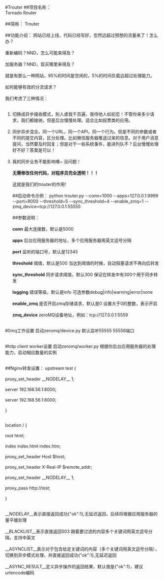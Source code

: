 #Trouter
##项目名称：<br />
Tornado Router<br /><br />
##简称：
Trouter<br /><br />
##功能介绍：
网站已经上线，代码已经写好，忽然远超过预想的流量来了！怎么办？<br /><br />
重新编码？NND，怎么可能来得及？<br /><br />
加服务器？NND，现买哪里来得及？<br /><br />
就是有那么一种网站，95%的时间是空闲的，5%的时间负载远超过处理能力。<br /><br />
如何能够有效的分流请求？<br /><br />
我们考虑了三种情况：<br /><br />
1. 切换成异步接收模式，别人虐我千百遍，我待他人如初恋！不管你来多少请求，我们都接纳，但是后台慢慢处理。适合比如投票类的应用。<br /><br />
2. 同步异步混合。同一个URL，同一个API，同一个行为。但是不同的参数或者不同的提交内容，区分处理。比如微信服务器推送过来的信息。对于用户消息提问，当然要及时回复；但是对于一些系统事件，能进列队不？后台慢慢处理好不好？答案是可以！<br /><br />
3. 我的同步业务不能影响噢~ 没问题！<br /><br />
__无需修改任何代码，对程序员完全透明！！！__<br /><br />
这就是我们的trouter的作用!
<br /><br />
##启动命令示例：
python trouter.py --conn=1000 --apps=127.0.0.1:9999 --port=8000 --threshold=5 --sync_threshold=4  --enable_zmq=1 --zmq_device=tcp://127.0.0.1:55555
<br /><br />
##参数说明：<br /><br />
__conn__ 最大连接数，默认是5000<br /><br />
__apps__ 后台应用服务器的地址，多个应用服务器用英文逗号分隔<br /><br />
__port__ 监听的端口号，默认是12345<br /><br />
__threshold__ 阈值，默认是500 当达到阈值的时候，自动阻塞请求不再向后转发<br /><br />
__sync_threshold__ 同步请求阈值，默认300 保证在转发中有300个用于同步转发<br /><br />
__logging__ 错误等级，默认是info 可选参数debug|info|warning|error|none<br /><br />
__enable_zmq__ 是否开启zmq存储请求，默认是0 设置大于0的整数，表示开启<br /><br />
__zmq_device__ zeroMQ设备地址，例如：tcp://127.0.0.1:5559<br /><br />

#0mq工作设置
启动zeromq/device.py 默认监听55555 55556端口<br /><br />

#http client worker设置
启动zeromq/worker.py 根据你后台应用服务器的处理能力，启动相应数量的实例<br /><br />

##Nginx转发设置：
upstream test {<br /><br />
    proxy_set_header \_\_NODELAY\_\_  1;<br /><br />
    server 192.168.56.1:8000;<br /><br />
    server 192.168.56.1:8000;<br /><br />
}<br /><br />

location / {<br /><br />
    root   html;<br /><br />
    index  index.html index.htm;<br /><br />
    proxy_set_header Host $host;<br /><br />
    proxy_set_header X-Real-IP  $remote_addr;<br /><br />
    proxy_set_header \_\_NODELAY\_\_  1;<br /><br />
    proxy_pass http://test;<br /><br />
}
<br /><br />

\_\_NODELAY\_\_表示直接返回成功{"ok":1},无延迟返回，后续将根据应用服务器的量平缓处理<br /><br />
\_\_BLACKLIST\_\_表示直接返回503 跟着要过滤的内容多个关键词用英文逗号分隔，支持中英文<br /><br />
\_\_ASYNCLIST\_\_表示对于包含给定关键词的内容（多个关键词用英文逗号分隔），切换到异步模式处理，并直接返回成功{"ok":1},无延迟返回<br /><br />
\_\_ASYNC_RESULT\_\_定义异步操作的返回结果，默认值是{"ok":1}，建议urlencode编码